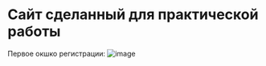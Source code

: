 # Сайт сделанный для практической работы

Первое окшко регистрации:
  ![image](https://github.com/user-attachments/assets/8da8fabf-b31b-4936-be26-0efcddcd7534)
